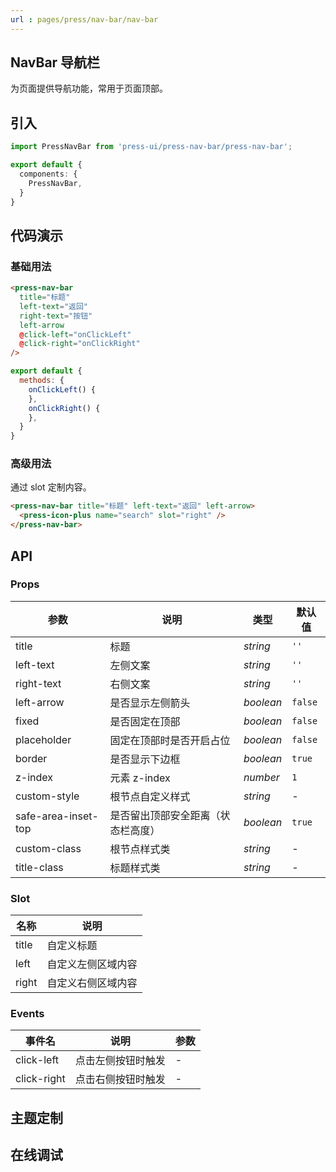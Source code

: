 ```yaml
---
url : pages/press/nav-bar/nav-bar
---
```


## NavBar 导航栏

为页面提供导航功能，常用于页面顶部。

## 引入

```ts
import PressNavBar from 'press-ui/press-nav-bar/press-nav-bar';

export default {
  components: {
    PressNavBar,
  }
}
```

## 代码演示

### 基础用法

```html
<press-nav-bar
  title="标题"
  left-text="返回"
  right-text="按钮"
  left-arrow
  @click-left="onClickLeft"
  @click-right="onClickRight"
/>
```

```js
export default {
  methods: {
    onClickLeft() {
    },
    onClickRight() {
    },
  }
}
```

### 高级用法

通过 slot 定制内容。

```html
<press-nav-bar title="标题" left-text="返回" left-arrow>
  <press-icon-plus name="search" slot="right" />
</press-nav-bar>
```

## API

### Props

| 参数                | 说明                               | 类型      | 默认值  |
| ------------------- | ---------------------------------- | --------- | ------- |
| title               | 标题                               | _string_  | `''`    |
| left-text           | 左侧文案                           | _string_  | `''`    |
| right-text          | 右侧文案                           | _string_  | `''`    |
| left-arrow          | 是否显示左侧箭头                   | _boolean_ | `false` |
| fixed               | 是否固定在顶部                     | _boolean_ | `false` |
| placeholder         | 固定在顶部时是否开启占位           | _boolean_ | `false` |
| border              | 是否显示下边框                     | _boolean_ | `true`  |
| z-index             | 元素 z-index                       | _number_  | `1`     |
| custom-style        | 根节点自定义样式                   | _string_  | -       |
| safe-area-inset-top | 是否留出顶部安全距离（状态栏高度） | _boolean_ | `true`  |
| custom-class        | 根节点样式类                       | _string_  | -       |
| title-class         | 标题样式类                         | _string_  | -       |

### Slot

| 名称  | 说明               |
| ----- | ------------------ |
| title | 自定义标题         |
| left  | 自定义左侧区域内容 |
| right | 自定义右侧区域内容 |

### Events

| 事件名      | 说明               | 参数 |
| ----------- | ------------------ | ---- |
| click-left  | 点击左侧按钮时触发 | -    |
| click-right | 点击右侧按钮时触发 | -    |

## 主题定制

<theme-config />

## 在线调试

<debug-online />